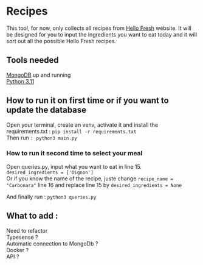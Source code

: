 # Recipes

This tool, for now, only collects all recipes from [Hello Fresh](https://www.hellofresh.be/) website.
It will be designed for  you to input the ingredients you want to eat today and it will sort out all the possible Hello Fresh recipes.

## Tools needed

[MongoDB](https://www.mongodb.com/docs/manual/installation/) up and running  
[Python 3.11](https://www.python.org/downloads/)  

## How to run it on first time or if you want to update the database

Open your terminal, create an venv, activate it and install the requirements.txt :
```pip install -r requirements.txt```  
Then run :
``` python3 main.py```

### How to run it second time to select your meal

Open queries.py, input what you want to eat in line 15.  
```desired_ingredients = ['Oignon']```  
Or if you know the name of the recipe, juste change ```recipe_name = "Carbonara"``` line 16 and replace line 15 by ```desired_ingredients = None```

And finally run : 
```python3 queries.py```

## What to add :

Need to refactor  
Typesense ?  
Automatic connection to MongoDb ?  
Docker ?  
API ?  
